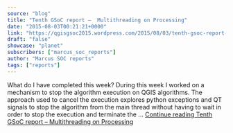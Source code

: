 ```yaml
---
source: "blog"
title: "Tenth GSoC report –  Multithreading on Processing"
date: "2015-08-03T00:21:21+0000"
link: "https://qgisgsoc2015.wordpress.com/2015/08/03/tenth-gsoc-report-multithreading-on-processing/"
draft: "false"
showcase: "planet"
subscribers: ["marcus_soc_reports"]
author: "Marcus SOC reports"
tags: ["reports"]
---
```


What do I have completed this week? During this week I worked on a mechanism to stop the algorithm execution on QGIS algorithms. The approach used to cancel the execution explores python exceptions and QT signals to stop the algorithm from the main thread without having to wait in order to stop the execution and terminate the &#8230; <a class="more-link" href="https://qgisgsoc2015.wordpress.com/2015/08/03/tenth-gsoc-report-multithreading-on-processing/">Continue reading <span class="screen-reader-text">Tenth GSoC report &#8211;  Multithreading on&#160;Processing</span></a>
